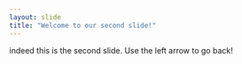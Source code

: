 ```yaml
---
layout: slide
title: "Welcome to our second slide!"
---
```

indeed this is the second slide.
Use the left arrow to go back!
